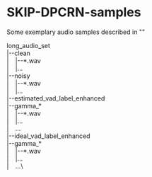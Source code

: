# SKIP-DPCRN-samples
Some exemplary audio samples described in ""

long_audio_set\
|--clean\
|  &ensp; |--\*.wav\
|  &ensp; |...\
|--noisy\
|  &ensp; |--\*.wav\
|  &ensp; |...\
|--estimated_vad_label_enhanced\
|--gamma_\*\
|  &ensp; |--\*.wav\
|  &ensp; |...\
|  &ensp; ...\
|--ideal_vad_label_enhanced\
|--gamma_\*\
|  &ensp; |--\*.wav\
|  &ensp; |...\
|  &ensp; ...\
